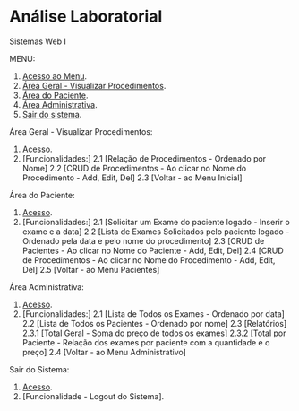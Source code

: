 # Análise Laboratorial

Sistemas Web I

MENU: 

1. [Acesso ao Menu](http://localhost:8081/analise/).
2. [Área Geral - Visualizar Procedimentos](http://localhost:8081/analise/procedimentos).
3. [Área do Paciente](http://localhost:8081/analise/pacientes).
4. [Área Administrativa](http://localhost:8081/analise/pages/admin).
5. [Sair do sistema](http://localhost:8081/analise/pacientes/index_login).


Área Geral - Visualizar Procedimentos: 

1. [Acesso](http://localhost:8081/analise/procedimentos).
2. [Funcionalidades:]
2.1 [Relação de Procedimentos - Ordenado por Nome]
2.2 [CRUD de Procedimentos - Ao clicar no Nome do Procedimento - Add, Edit, Del]
2.3 [Voltar - ao Menu Inicial]



Área do Paciente: 

1. [Acesso](http://localhost:8081/analise/pacientes/index_login).
2. [Funcionalidades:]
2.1 [Solicitar um Exame do paciente logado - Inserir o exame e a data]
2.2 [Lista de Exames Solicitados pelo paciente logado - Ordenado pela data e pelo nome do procedimento]
2.3 [CRUD de Pacientes - Ao clicar no Nome do Paciente - Add, Edit, Del]
2.4 [CRUD de Procedimentos - Ao clicar no Nome do Procedimento - Add, Edit, Del]
2.5 [Voltar - ao Menu Pacientes]


Área Administrativa: 

1. [Acesso](http://localhost:8081/analise/pages/admin).
2. [Funcionalidades:]
2.1 [Lista de Todos os Exames - Ordenado por data]
2.2 [Lista de Todos os Pacientes - Ordenado por nome]
2.3 [Relatórios]
2.3.1 [Total Geral - Soma do preço de todos os exames]
2.3.2 [Total por Paciente - Relação dos exames por paciente com a quantidade e o preço]
2.4 [Voltar - ao Menu Administrativo]


Sair do Sistema: 

1. [Acesso](http://localhost:8081/analise/pacientes/index_login).
2. [Funcionalidade - Logout do Sistema].
